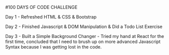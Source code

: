 <!---
- 👋 Hi, I’m @jayloh90
- 👀 I’m interested in ...
- 🌱 I’m currently learning ...
- 💞️ I’m looking to collaborate on ...
- 📫 How to reach me ...


jayloh90/jayloh90 is a ✨ special ✨ repository because its `README.md` (this file) appears on your GitHub profile.
You can click the Preview link to take a look at your changes.
--->
#100 DAYS OF CODE CHALLENGE

Day 1 - Refreshed HTML & CSS & Bootstrap

Day 2 - Finished Javascript & DOM Manipulation & Did a Todo List Exercise

Day 3 - Built a Simple Background Changer - Tried my hand at React for the first time, concluded that I need to brush up on more advanced Javascript Syntax because I was getting lost in the code.

